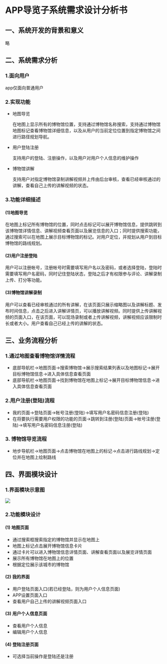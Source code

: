 # APP导览子系统需求设计分析书

## 一、系统开发的背景和意义

略

## 二、系统需求分析

### 1.面向用户

app仅面向普通用户

### 2.实现功能

- 地图导览

  在地图上显示所有的博物馆位置，支持通过博物馆名称搜索，支持通过博物馆地图标记查看博物馆详细信息，以及从用户的当前定位位置到指定博物馆之间进行路径规划导航。

- 用户登陆注册

  支持用户的登陆、注册操作，以及用户对用户个人信息的维护操作

- 博物馆讲解

  支持用户对指定博物馆录制讲解视频并上传由后台审核，查看已经审核通过的讲解，查看自己上传的讲解视频的状态。

### 3.功能详细描述

#### (1)地图导览

在地图上标记所有博物馆的位置，同时点击标记可以展开博物馆信息，提供跳转到该博物馆详情信息、讲解视频查看页面以及展览信息的入口；同时提供搜索功能，通过搜索可以在地图上展示目标博物馆的标记。对用户定位，并规划从用户到目标博物馆的路线规划。

#### (2)用户注册登陆

用户可以注册帐号，注册帐号时需要填写用户名以及密码，或者选择登陆，登陆时需要填写用户名密码，同时记住登陆状态，登陆之后才有权限参与评论、讲解录制上传、打分等功能。

#### (3)博物馆讲解录制

用户可以查看已经审核通过的所有讲解，在该页面只展示缩略图以及讲解标题、发布时间信息，点击之后进入讲解详情页，可以播放讲解视频。同时提供上传讲解视频的页面入口，在该页面，可以现场录制或者上传讲解视频，讲解视频应该限制时长或者大小。用户查看自己已经上传的讲解的状态。

## 三、业务流程分析

### 1.通过地图查看博物馆详情流程

* 底部导航栏->地图页面->搜索博物馆->展示搜索结果列表以及地图标记->展开目标博物馆信息->进入具体信息查看页面
* 底部导航栏->地图页面->找到博物馆在地图上标记->展开目标博物馆信息->进入具体信息查看页面

### 2.用户注册(登陆)流程

* 我的页面->登陆页面->帐号注册(登陆)->填写用户名密码信息注册(登陆)
* 在将要执行需要用户权限的功能的页面->跳转到注册(登陆)页面->帐号注册(登陆)->填写用户名密码信息注册(登陆)

### 3. 博物馆导览流程

* 地步导航栏->地图页面->点击博物馆在地图上的标记->点击进行路线规划->定位并在地图上绘制路线

## 四、界面模块设计

### 1.界面模块示意图

![](https://z3.ax1x.com/2021/05/07/g3ZMND.png)

### 2.功能模块设计

#### (1) 地图页面

* 通过搜索框搜索指定的博物馆并显示在地图上
* 地图上标记点击展开博物馆信息卡片
* 通过卡片可以进入博物馆信息详情页面、讲解查看页面以及展览详情页面
* 展示所有博物馆在地图上的位置
* 根据定位展示该城市的博物馆

#### (2) 我的界面

* 用户登陆页面入口(若已经登陆，则为用户个人信息页面)
* APP设置页面入口
* 查看用户自己上传的讲解视频页面入口

#### (3) 用户个人信息页面

* 查看用户个人信息
* 编辑用户个人信息

#### (4) 登陆注册页面

* 可选择当前操作是登陆还是注册



